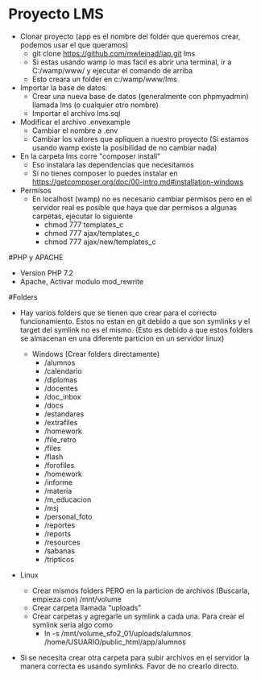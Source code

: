 # Proyecto LMS
- Clonar proyecto (app es el nombre del folder que queremos crear, podemos usar el que queramos)
  - git clone https://github.com/mwleinad/iap.git lms
  - Si estas usando wamp lo mas facil es abrir una terminal, ir a C:/wamp/www/ y ejecutar el comando de arriba
  - Esto creara un folder en c:/wamp/www/lms
- Importar la base de datos. 
  - Crear una nueva base de datos (generalmente con phpmyadmin) llamada lms (o cualquier otro nombre)
  - Importar el archivo lms.sql
- Modificar el archivo .envexample
    - Cambiar el nombre a .env
    - Cambiar los valores que apliquen a nuestro proyecto (Si estamos usando wamp existe la posibilidad de no cambiar nada)
- En la carpeta lms corre "composer install"
  - Eso instalara las dependencias que necesitamos
  - Si no tienes composer lo puedes instalar en https://getcomposer.org/doc/00-intro.md#installation-windows
- Permisos
  - En localhost (wamp) no es necesario cambiar permisos pero en el servidor real es posible que haya que dar permisos a algunas carpetas, ejecutar lo siguiente
    - chmod 777 templates_c 
    - chmod 777 ajax/templates_c
    - chmod 777 ajax/new/templates_c
  
#PHP y APACHE  
- Version PHP 7.2
- Apache, Activar modulo mod_rewrite

#Folders
- Hay varios folders que se tienen que crear para el correcto funcionamiento. Estos no estan en git debido a que son symlinks y el target del symlink no es el mismo. (Esto es debido a que estos folders se almacenan en una diferente particion en un servidor linux)

  - Windows (Crear folders directamente)
    - /alumnos
    - /calendario
    - /diplomas
    - /docentes
    - /doc_inbox
    - /docs
    - /estandares
    - /extrafiles
    - /homework
    - /file_retro
    - /files
    - /flash
    - /forofiles
    - /homework
    - /informe
    - /materia
    - /m_educacion
    - /msj
    - /personal_foto
    - /reportes
    - /reports
    - /resources
    - /sabanas
    - /tripticos
    
 - Linux 
   - Crear mismos folders PERO en la particion de archivos (Buscarla, empieza con) /mnt/volume
    - Crear carpeta llamada "uploads"
    - Crear carpetas y agregarle un symlink a cada una. Para crear el symlink seria algo como
      - ln -s /mnt/volume_sfo2_01/uploads/alumnos /home/USUARIO/public_html/app/alumnos
  
 - Si se necesita crear otra carpeta para subir archivos en el servidor la manera correcta es usando symlinks. Favor de no crearlo directo. 
  
